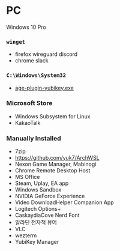PC
========
Windows 10 Pro

### `winget`
- firefox wireguard discord
- chrome slack

### `C:\Windows\System32`
- [age-plugin-yubikey.exe](https://github.com/str4d/age-plugin-yubikey)

### Microsoft Store
- Windows Subsystem for Linux
- KakaoTalk

### Manually Installed
- 7zip
- https://github.com/yuk7/ArchWSL
- Nexon Game Manager, Mabinogi
- Chrome Remote Desktop Host
- MS Office
- Steam, Uplay, EA app
- Windows Sandbox
- NVIDIA GeForce Experience
- Video DownloadHelper Companion App
- Logitech Options+
- CaskaydiaCove Nerd Font
- 알라딘 전자책 뷰어
- VLC
- wezterm
- YubiKey Manager
